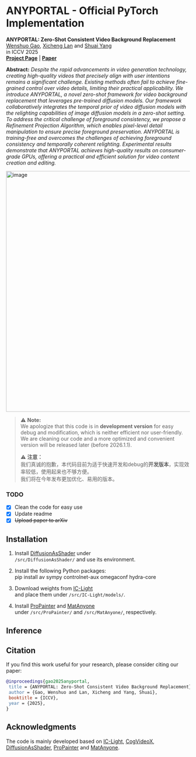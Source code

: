 # ANYPORTAL - Official PyTorch Implementation

**ANYPORTAL: Zero-Shot Consistent Video Background Replacement**<br>
[Wenshuo Gao](https://gaowenshuo.github.io/index/), [Xicheng Lan](https://dongfengzy.github.io/) and [Shuai Yang](https://williamyang1991.github.io/)<br>
in ICCV 2025 <br>
[**Project Page**](https://gaowenshuo.github.io/AnyPortal/) | [**Paper**](https://arxiv.org/abs/2509.07472) <br>

**Abstract:** *Despite the rapid advancements in video generation technology, creating high-quality videos that precisely align with user intentions remains a significant challenge. 
Existing methods often fail to achieve fine-grained control over video details, limiting their practical applicability. 
We introduce ANYPORTAL, a novel zero-shot framework for video background replacement that leverages pre-trained diffusion models. 
Our framework collaboratively integrates the temporal prior of video diffusion models with the relighting capabilities of image diffusion models in a zero-shot setting. 
To address the critical challenge of foreground consistency, we propose a Refinement Projection Algorithm, which enables pixel-level detail manipulation to ensure precise foreground preservation. 
ANYPORTAL is training-free and overcomes the challenges of achieving foreground consistency and temporally coherent relighting. 
Experimental results demonstrate that ANYPORTAL achieves high-quality results on consumer-grade GPUs, offering a practical and efficient solution for video content creation and editing.*

<img width="1620" height="658" alt="image" src="https://github.com/user-attachments/assets/84254042-4fbc-4e5f-a1e8-212519cb972b" />

> ⚠️ **Note:**  
> We apologize that this code is in **development version** for easy debug and modification, which is neither efficient nor user-friendly.  
> We are cleaning our code and a more optimized and convenient version will be released later (before 2026.1.1).  
> 
> ⚠️ **注意：**  
> 我们真诚的抱歉，本代码目前为适于快速开发和debug的**开发版本**，实现效率较低，使用起来也不够方便。  
> 我们将在今年发布更加优化、易用的版本。
> 
### TODO
- [x] Clean the code for easy use
- [x] Update readme
- [x] ~~Upload paper to arXiv~~
      
## Installation

1. Install [DiffusionAsShader](https://github.com/IGL-HKUST/DiffusionAsShader) under  
   `/src/DiffusionAsShader/` and use its environment.

2. Install the following Python packages:  
   pip install av sympy controlnet-aux omegaconf hydra-core

3. Download weights from [IC-Light](https://github.com/lllyasviel/IC-Light)  
   and place them under `/src/IC-Light/models/`.

4. Install [ProPainter](https://github.com/sczhou/ProPainter) and [MatAnyone](https://github.com/pq-yang/MatAnyone)  
   under `/src/ProPainter/` and `/src/MatAnyone/`, respectively.

## Inference


## Citation

If you find this work useful for your research, please consider citing our paper:

```bibtex
@inproceedings{gao2025anyportal,
 title = {ANYPORTAL: Zero-Shot Consistent Video Background Replacement},
 author = {Gao, Wenshuo and Lan, Xicheng and Yang, Shuai},
 booktitle = {ICCV},
 year = {2025},
}
```

## Acknowledgments

The code is mainly developed based on [IC-Light](https://github.com/lllyasviel/IC-Light), [CogVideoX](https://github.com/zai-org/CogVideo), [DiffusionAsShader](https://github.com/IGL-HKUST/DiffusionAsShader), [ProPainter](https://github.com/sczhou/ProPainter) and [MatAnyone](https://github.com/pq-yang/MatAnyone).

